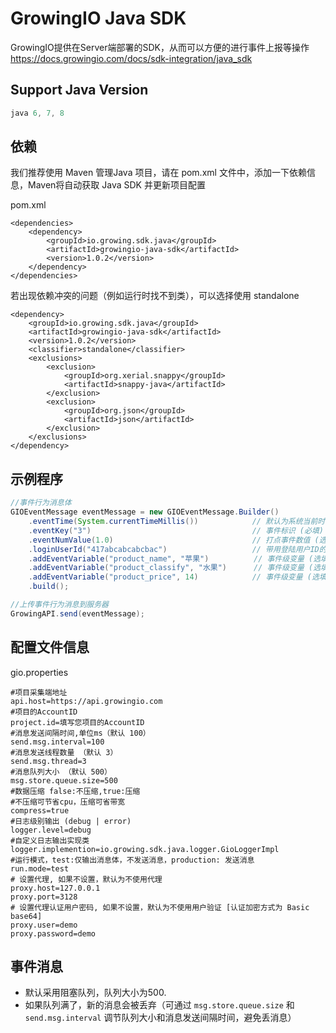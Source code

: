 # GrowingIO Java SDK

GrowingIO提供在Server端部署的SDK，从而可以方便的进行事件上报等操作 <https://docs.growingio.com/docs/sdk-integration/java_sdk>

## Support Java Version

```java
java 6, 7, 8
```

## 依赖

我们推荐使用 Maven 管理Java 项目，请在 pom.xml 文件中，添加一下依赖信息，Maven将自动获取 Java SDK 并更新项目配置

pom.xml

```maven
<dependencies>
    <dependency>
        <groupId>io.growing.sdk.java</groupId>
        <artifactId>growingio-java-sdk</artifactId>
        <version>1.0.2</version>
    </dependency>
</dependencies>
```

若出现依赖冲突的问题（例如运行时找不到类），可以选择使用 standalone     

```maven
<dependency>
    <groupId>io.growing.sdk.java</groupId>
    <artifactId>growingio-java-sdk</artifactId>
    <version>1.0.2</version>
    <classifier>standalone</classifier>
    <exclusions>
        <exclusion>
            <groupId>org.xerial.snappy</groupId>
            <artifactId>snappy-java</artifactId>
        </exclusion>
        <exclusion>
            <groupId>org.json</groupId>
            <artifactId>json</artifactId>
        </exclusion>
    </exclusions>
</dependency>    
```

## 示例程序

```java
//事件行为消息体
GIOEventMessage eventMessage = new GIOEventMessage.Builder()
    .eventTime(System.currentTimeMillis())            // 默认为系统当前时间,选填
    .eventKey("3")                                    // 事件标识 (必填)
    .eventNumValue(1.0)                               // 打点事件数值 (选填)
    .loginUserId("417abcabcabcbac")                   // 带用登陆用户ID的 (选填)
    .addEventVariable("product_name", "苹果")          // 事件级变量 (选填)
    .addEventVariable("product_classify", "水果")      // 事件级变量 (选填)
    .addEventVariable("product_price", 14)            // 事件级变量 (选填)
    .build();

//上传事件行为消息到服务器
GrowingAPI.send(eventMessage);
```

## 配置文件信息

gio.properties

```properties
#项目采集端地址
api.host=https://api.growingio.com
#项目的AccountID
project.id=填写您项目的AccountID
#消息发送间隔时间,单位ms（默认 100）
send.msg.interval=100
#消息发送线程数量 （默认 3）
send.msg.thread=3
#消息队列大小 （默认 500）
msg.store.queue.size=500
#数据压缩 false:不压缩,true:压缩
#不压缩可节省cpu，压缩可省带宽
compress=true
#日志级别输出 (debug | error)
logger.level=debug
#自定义日志输出实现类
logger.implemention=io.growing.sdk.java.logger.GioLoggerImpl
#运行模式，test:仅输出消息体，不发送消息，production: 发送消息
run.mode=test
# 设置代理, 如果不设置，默认为不使用代理
proxy.host=127.0.0.1
proxy.port=3128
# 设置代理认证用户密码, 如果不设置，默认为不使用用户验证 [认证加密方式为 Basic base64]
proxy.user=demo
proxy.password=demo
```

## 事件消息

* 默认采用阻塞队列，队列大小为500.
* 如果队列满了，新的消息会被丢弃（可通过 `msg.store.queue.size` 和 `send.msg.interval` 调节队列大小和消息发送间隔时间，避免丢消息）